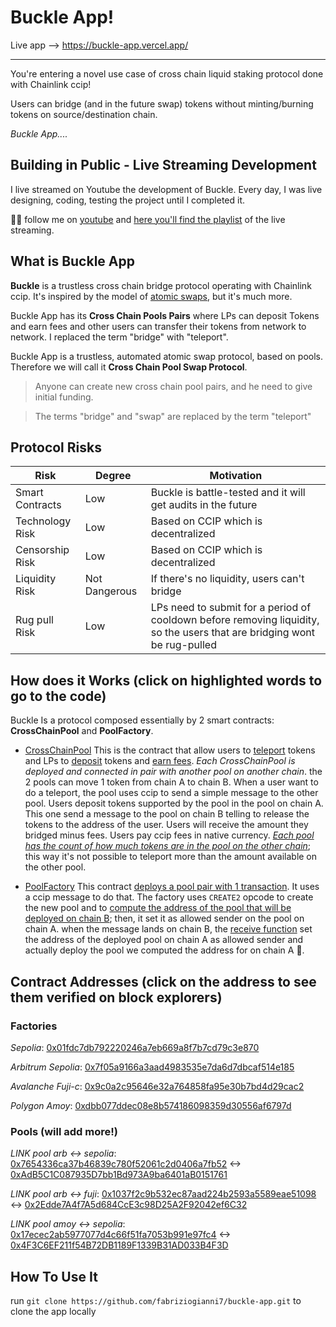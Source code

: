 # Buckle App!

Live app --> https://buckle-app.vercel.app/

------------------------------

You're entering a novel use case of cross chain liquid staking protocol done with Chainlink ccip!

Users can bridge (and in the future swap) tokens without minting/burning tokens on source/destination chain.

_Buckle App...._

## Building in Public - Live Streaming Development

I live streamed on Youtube the development of Buckle. Every day, I was live designing, coding, testing the project until I completed it.

🥷🏻 follow me on [youtube](https://www.youtube.com/@fabriziogianni7) and [here you'll find the playlist](https://www.youtube.com/watch?v=iOLuLBu_egI&list=PLRWSSe23vY_tiReJzSOfDxgljIrnf0Lkk) of the live streaming.

## What is Buckle App

**Buckle** is a trustless cross chain bridge protocol operating with Chainlink ccip. It's inspired by the model of [atomic swaps](https://chain.link/education-hub/atomic-swaps), but it's much more.

Buckle App has its **Cross Chain Pools Pairs** where LPs can deposit Tokens and earn fees and other users can transfer their tokens from network to network. I replaced the term "bridge" with "teleport".

Buckle App is a trustless, automated atomic swap protocol, based on pools. Therefore we will call it **Cross Chain Pool Swap Protocol**.

> Anyone can create new cross chain pool pairs, and he need to give initial funding.

> The terms "bridge" and "swap" are replaced by the term "teleport"

## Protocol Risks

| Risk            | Degree        | Motivation                                                                      |
| --------------- | ------------- | ------------------------------------------------------------------------------- |
| Smart Contracts | Low           | Buckle is battle-tested and it will get audits in the future                    |
| Technology Risk | Low           | Based on CCIP which is decentralized                                            |
| Censorship Risk | Low           | Based on CCIP which is decentralized                                            |
| Liquidity Risk  | Not Dangerous | If there's no liquidity, users can't bridge                                     |
| Rug pull Risk   | Low           | LPs need to submit for a period of cooldown before removing liquidity, so the users that are bridging wont be rug-pulled|

## How does it Works (click on highlighted words to go to the code)
Buckle Is a protocol composed essentially by 2 smart contracts:
**CrossChainPool** and **PoolFactory**.

- [CrossChainPool](https://github.com/fabriziogianni7/buckle-app/blob/main/src/CrossChainPool.sol)
This is the contract that allow users to [teleport](https://github.com/fabriziogianni7/buckle-app/blob/197c1d1b2b2c32b95996618fea4abe2bf0b40121/src/CrossChainPool.sol#L334) tokens and LPs to [deposit](https://github.com/fabriziogianni7/buckle-app/blob/197c1d1b2b2c32b95996618fea4abe2bf0b40121/src/CrossChainPool.sol#L253C14-L253C21) tokens and [earn fees](https://github.com/fabriziogianni7/buckle-app/blob/197c1d1b2b2c32b95996618fea4abe2bf0b40121/src/CrossChainPool.sol#L282). *Each CrossChainPool is deployed and connected in pair with another pool on another chain*. the 2 pools can move 1 token from chain A to chain B.
When a user want to do a teleport, the pool uses ccip to send a simple message to the other pool.
Users deposit tokens supported by the pool in the pool on chain A. This one send a message to the pool on chain B telling to release the tokens to the address of the user. Users will receive the amount they bridged minus fees.
Users pay ccip fees in native currency.
*[Each pool has the count of how much tokens are in the pool on the other chain](https://github.com/fabriziogianni7/buckle-app/blob/197c1d1b2b2c32b95996618fea4abe2bf0b40121/src/CrossChainPool.sol#L103)*; this way it's not possible to teleport more than the amount available on the other pool.

- [PoolFactory](https://github.com/fabriziogianni7/buckle-app/blob/main/src/PoolFactory.sol)
This contract [deploys a pool pair with 1 transaction](https://github.com/fabriziogianni7/buckle-app/blob/197c1d1b2b2c32b95996618fea4abe2bf0b40121/src/PoolFactory.sol#L122). It uses a ccip message to do that.
The factory uses `CREATE2` opcode to create the new pool and to [compute the address of the pool that will be deployed on chain B](https://github.com/fabriziogianni7/buckle-app/blob/197c1d1b2b2c32b95996618fea4abe2bf0b40121/src/PoolFactory.sol#L142); then, it set it as allowed sender on the pool on chain A. when the message lands on chain B, the [receive function](https://github.com/fabriziogianni7/buckle-app/blob/197c1d1b2b2c32b95996618fea4abe2bf0b40121/src/PoolFactory.sol#L303) set the address of the deployed pool on chain A as allowed sender and actually deploy the pool we computed the address for on chain A 🥳.


## Contract Addresses (click on the address to see them verified on block explorers)

### Factories 
*Sepolia*: [0x01fdc7db792220246a7eb669a8f7b7cd79c3e870](https://sepolia.etherscan.io/address/0x01fdc7db792220246a7eb669a8f7b7cd79c3e870) 

*Arbitrum Sepolia*: [0x7f05a9166a3aad4983535e7da6d7dbcaf514e185](https://sepolia.arbiscan.io/address/0x7f05a9166a3aad4983535e7da6d7dbcaf514e185) 

*Avalanche Fuji-c*: [0x9c0a2c95646e32a764858fa95e30b7bd4d29cac2](https://testnet.snowtrace.io/address/0x9c0a2c95646e32a764858fa95e30b7bd4d29cac2) 

*Polygon Amoy*: [0xdbb077ddec08e8b574186098359d30556af6797d](https://amoy.polygonscan.com/address/0xdbb077ddec08e8b574186098359d30556af6797d) 

### Pools (will add more!)
*LINK pool arb <-> sepolia*: [0x7654336ca37b46839c780f52061c2d0406a7fb52](https://sepolia.arbiscan.io/address/0x7654336ca37b46839c780f52061c2d0406a7fb52) <-> [0xAdB5C1C087935D7bb1Bd973A9ba6401aB0151761](https://sepolia.etherscan.io/address/0xAdB5C1C087935D7bb1Bd973A9ba6401aB0151761)

*LINK pool arb <-> fuji*: [0x1037f2c9b532ec87aad224b2593a5589eae51098](https://sepolia.arbiscan.io/address/0x1037f2c9b532ec87aad224b2593a5589eae51098)  <-> [0x2Edde7A4f7A5d684CcE3c98D25A2F92042ef6C32](https://testnet.snowtrace.io/token/0x2Edde7A4f7A5d684CcE3c98D25A2F92042ef6C32?chainId=43113)

*LINK pool amoy <-> sepolia*: [0x17ecec2ab5977077d4c66f51fa7053b991e97fc4](https://amoy.polygonscan.com/address/0x17ecec2ab5977077d4c66f51fa7053b991e97fc4) <-> [0x4F3C6EF211f54B72DB1189F1339B31AD033B4F3D](https://sepolia.arbiscan.io/address/0x4F3C6EF211f54B72DB1189F1339B31AD033B4F3D)


## How To Use It 
run `git clone https://github.com/fabriziogianni7/buckle-app.git` to clone the app locally



